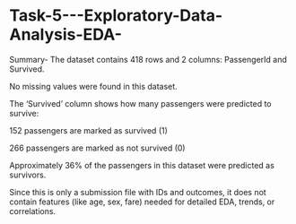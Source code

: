 # Task-5---Exploratory-Data-Analysis-EDA-

Summary- 
The dataset contains 418 rows and 2 columns: PassengerId and Survived.

No missing values were found in this dataset.

The ‘Survived’ column shows how many passengers were predicted to survive:

152 passengers are marked as survived (1)

266 passengers are marked as not survived (0)

Approximately 36% of the passengers in this dataset were predicted as survivors.

Since this is only a submission file with IDs and outcomes, it does not contain features (like age, sex, fare) needed for detailed EDA, trends, or correlations.
